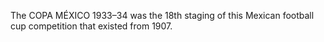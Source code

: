 The COPA MÉXICO 1933–34 was the 18th staging of this Mexican football cup competition that existed from 1907.
